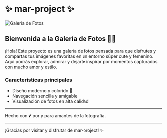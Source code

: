# ✨ mar-project ✨

![Galería de Fotos](https://img.icons8.com/color/96/000000/camera--v2.png)

## Bienvenida a la Galería de Fotos 📸💖

¡Hola! Este proyecto es una galería de fotos pensada para que disfrutes y compartas tus imágenes favoritas en un entorno súper cute y femenino. Aquí podrás explorar, admirar y dejarte inspirar por momentos capturados con mucho amor y estilo.

### Características principales
- Diseño moderno y colorido 🌸
- Navegación sencilla y amigable
- Visualización de fotos en alta calidad

---

Hecho con 💕 por y para amantes de la fotografía.

---

¡Gracias por visitar y disfrutar de mar-project! ✨
